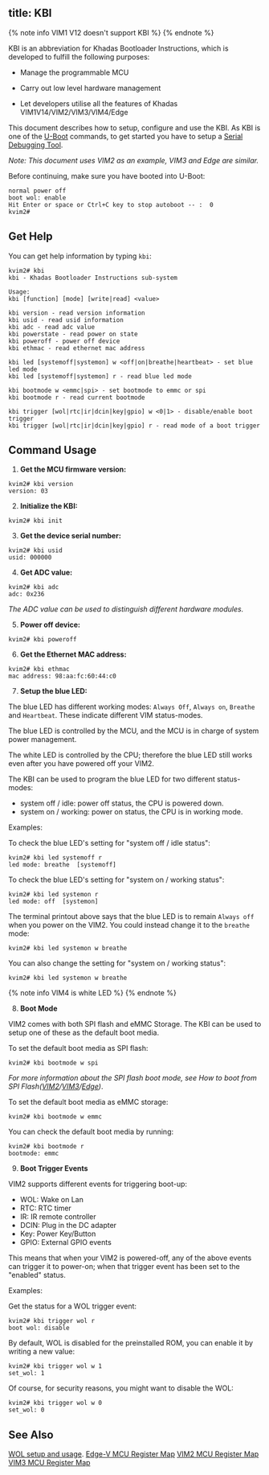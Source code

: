 title: KBI
---

{% note info VIM1 V12 doesn't support KBI %}
{% endnote %}

KBI is an abbreviation for Khadas Bootloader Instructions, which is developed to fulfill the following purposes:

* Manage the programmable MCU

* Carry out low level hardware management

* Let developers utilise all the features of Khadas VIM1V14/VIM2/VIM3/VIM4/Edge

This document describes how to setup, configure and use the KBI. As KBI is one of the [U-Boot](http://www.denx.de) commands, to get started you have to setup a [Serial Debugging Tool](SetupSerialTool.html).

*Note: This document uses VIM2 as an example, VIM3 and Edge are similar.*

Before continuing, make sure you have booted into U-Boot:

```
normal power off
boot wol: enable
Hit Enter or space or Ctrl+C key to stop autoboot -- :  0 
kvim2#
```

## Get Help

You can get help information by typing `kbi`:

```
kvim2# kbi
kbi - Khadas Bootloader Instructions sub-system

Usage:
kbi [function] [mode] [write|read] <value>

kbi version - read version information
kbi usid - read usid information
kbi adc - read adc value
kbi powerstate - read power on state
kbi poweroff - power off device
kbi ethmac - read ethernet mac address

kbi led [systemoff|systemon] w <off|on|breathe|heartbeat> - set blue led mode
kbi led [systemoff|systemon] r - read blue led mode

kbi bootmode w <emmc|spi> - set bootmode to emmc or spi
kbi bootmode r - read current bootmode

kbi trigger [wol|rtc|ir|dcin|key|gpio] w <0|1> - disable/enable boot trigger
kbi trigger [wol|rtc|ir|dcin|key|gpio] r - read mode of a boot trigger
```

## Command Usage

1. **Get the MCU firmware version:**

```
kvim2# kbi version
version: 03
```

2. **Initialize the KBI:**

```
kvim2# kbi init
```

3. **Get the device serial number:**

```
kvim2# kbi usid
usid: 000000
```

4. **Get ADC value:**

```
kvim2# kbi adc
adc: 0x236
```
*The ADC value can be used to distinguish different hardware modules.*

5. **Power off device:**

```
kvim2# kbi poweroff
```

6. **Get the Ethernet MAC address:**

```
kvim2# kbi ethmac
mac address: 98:aa:fc:60:44:c0
```

7. **Setup the blue LED:**

The blue LED has different working modes: `Always Off`, `Always on`, `Breathe` and `Heartbeat`. These indicate different VIM status-modes.

The blue LED is controlled by the MCU, and the MCU is in charge of system power management.

The white LED is controlled by the CPU; therefore the blue LED still works even after you have powered off your VIM2.

The KBI can be used to program the blue LED for two different status-modes:

* system off / idle: power off status, the CPU is powered down.
* system on / working: power on status, the CPU is in working mode.

Examples:

To check the blue LED's setting for "system off / idle status":

```
kvim2# kbi led systemoff r
led mode: breathe  [systemoff]
```

To check the blue LED's setting for "system on / working status":

```
kvim2# kbi led systemon r
led mode: off  [systemon]
```

The terminal printout above says that the blue LED is to remain `Always off` when you power on the VIM2. You could instead change it to the `breathe` mode:

```
kvim2# kbi led systemon w breathe
```

You can also change the setting for "system on / working status":

```
kvim2# kbi led systemon w breathe
```

{% note info VIM4 is white LED %}
{% endnote %}

8. **Boot Mode**

VIM2 comes with both SPI flash and eMMC Storage. The KBI can be used to setup one of these as the default boot media.

To set the default boot media as SPI flash:

```
kvim2# kbi bootmode w spi
```

*For more information about the SPI flash boot mode, see How to boot from SPI Flash([VIM2](http://forum.khadas.com/t/how-to-boot-from-spi-flash/1354)/[VIM3](/linux/vim3/BootFromSpiFlash.html)/[Edge](/linux/edge/BootFromSpiFlash.html))*.

To set the default boot media as eMMC storage:

```
kvim2# kbi bootmode w emmc
```

You can check the default boot media by running:

```
kvim2# kbi bootmode r
bootmode: emmc
```

9. **Boot Trigger Events**

VIM2 supports different events for triggering boot-up:

* WOL:  Wake on Lan
* RTC:  RTC timer
* IR:   IR remote controller
* DCIN: Plug in the DC adapter
* Key:  Power Key/Button
* GPIO: External GPIO events

This means that when your VIM2 is powered-off, any of the above events can trigger it to power-on; when that trigger event has been set to the "enabled" status.

Examples:

Get the status for a WOL trigger event:

```
kvim2# kbi trigger wol r
boot wol: disable
```

By default, WOL is disabled for the preinstalled ROM, you can enable it by writing a new value:

```
kvim2# kbi trigger wol w 1
set_wol: 1
```

Of course, for security reasons, you might want to disable the WOL:

```
kvim2# kbi trigger wol w 0
set_wol: 0
```
## See Also
[WOL setup and usage](HowtoUseWol.html).
[Edge-V MCU Register Map](https://dl.khadas.com/Hardware/Edge/MCU/Edge-V_MCU_REG_EN.pdf)
[VIM2 MCU Register Map](https://dl.khadas.com/Hardware/VIM2/MCU/VIM2_MCU_REG_EN.pdf)
[VIM3 MCU Register Map](https://dl.khadas.com/Hardware/VIM3/MCU/VIM3_MCU_REG_EN.pdf)
